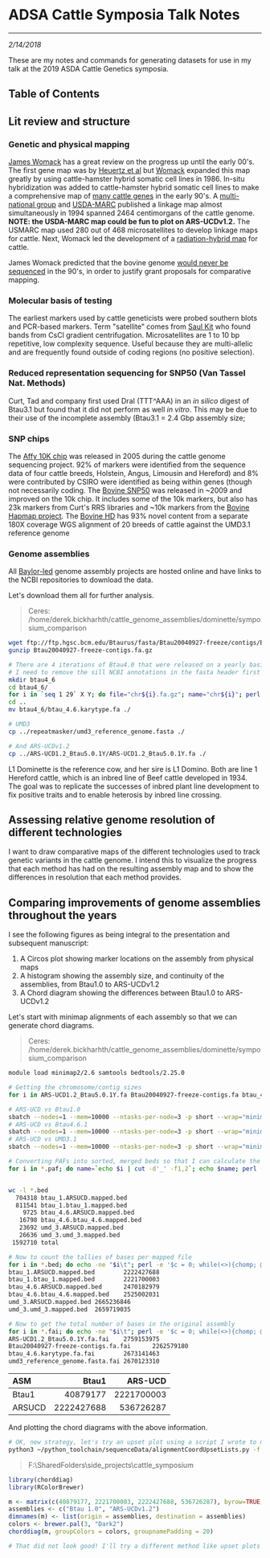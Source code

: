 # ADSA Cattle Symposia Talk Notes
---
*2/14/2018*

These are my notes and commands for generating datasets for use in my talk at the 2019 ASDA Cattle Genetics symposia.


## Table of Contents

## Lit review and structure

### Genetic and physical mapping

[James Womack](https://genome.cshlp.org/content/15/12/1699.full.html) has a great review on the progress up until the early 00's. The first gene map was by [Heuertz et al](https://www.karger.com/Article/Abstract/131601) but [Womack](https://www.ncbi.nlm.nih.gov/pubmed/3082971) expanded this map greatly by using cattle-hamster hybrid somatic cell lines in 1986. In-situ hybridization was added to cattle-hamster hybrid somatic cell lines to make a comprehensive map of [many cattle genes](https://link.springer.com/article/10.1007/BF00296815) in the early 90's. A [multi-national group](https://www.nature.com/articles/ng0394-227) and [USDA-MARC](https://www.genetics.org/content/136/2/619.abstract?ijkey=c8173747b99141827e87e12dd6281489f54c1196&keytype2=tf_ipsecsha) published a linkage map almost simultaneously in 1994 spanned 2464 centimorgans of the cattle genome. **NOTE: the USDA-MARC map could be fun to plot on ARS-UCDv1.2.** The USMARC map used 280 out of 468 microsatellites to develop linkage maps for cattle. Next, Womack led the development of a [radiation-hybrid map](https://link.springer.com/article/10.1007%2Fs003359900593?LI=true) for cattle. 

James Womack predicted that the bovine genome [would never be sequenced](https://www.annualreviews.org/doi/pdf/10.1146/annurev-animal-020518-114902) in the 90's, in order to justify grant proposals for comparative mapping. 

### Molecular basis of testing

The earliest markers used by cattle geneticists were probed southern blots and PCR-based markers. Term "satellite" comes from [Saul Kit](https://www.sciencedirect.com/science/article/pii/S0022283661800752?via%3Dihub) who found bands from CsCl gradient centrifugation. Microsatellites are 1 to 10 bp repetitive, low complexity sequence. Useful because they are multi-allelic and are frequently found outside of coding regions (no positive selection). 

### Reduced representation sequencing for SNP50 (Van Tassel Nat. Methods)

Curt, Tad and company first used DraI (TTT^AAA) in an *in silico* digest of Btau3.1 but found that it did not perform as well *in vitro*. This may be due to their use of the incomplete assembly (Btau3.1 = 2.4 Gbp assembly size; 

### SNP chips

The [Affy 10K chip](https://www.affymetrix.com/support/technical/byproduct.affx?product=bo-10ksnp) was released in 2005 during the cattle genome sequencing project. 92% of markers were identified from the sequence data of four cattle breeds, Holstein, Angus, Limousin and Hereford) and 8% were contributed by CSIRO were identified as being within genes (though not necessarily coding. The [Bovine SNP50](https://www.illumina.com/Documents/products/datasheets/datasheet_bovine_snp5O.pdf) was released in ~2009 and improved on the 10k chip. It includes some of the 10k markers, but also has 23k markers from Curt's RRS libraries and ~10k markers from the [Bovine Hapmap project](https://science.sciencemag.org/content/324/5926/528.long). The [Bovine HD](https://www.illumina.com/Documents/products/datasheets/datasheet_bovineHD.pdf) has 93% novel content from a separate 180X coverage WGS alignment of 20 breeds of cattle against the UMD3.1 reference genome

### Genome assemblies

All [Baylor-led](https://www.hgsc.bcm.edu/other-mammals/bovine-genome-project) genome assembly projects are hosted online and have links to the NCBI repositories to download the data. 

Let's download them all for further analysis.

> Ceres: /home/derek.bickharhth/cattle_genome_assemblies/dominette/symposium_comparison

```bash
wget ftp://ftp.hgsc.bcm.edu/Btaurus/fasta/Btau20040927-freeze/contigs/Btau20040927-freeze-contigs.fa.gz
gunzip Btau20040927-freeze-contigs.fa.gz

# There are 4 iterations of Btau4.0 that were released on a yearly basis, and incorporated new polishing information. I'm going to pick the "best" one that was hosted on NCBI for this and future comparisons
# I need to remove the sill NCBI annotations in the fasta header first
mkdir btau4_6
cd btau4_6/
for i in `seq 1 29` X Y; do file="chr${i}.fa.gz"; name="chr${i}"; perl -e 'chomp(@ARGV); open(IN, "gunzip -c $ARGV[0] |"); <IN>; print ">$ARGV[1]\n"; while(<IN>){print "$_";} close IN;' $file $name; done > btau_4.6.karytype.fa
cd ..
mv btau4_6/btau_4.6.karytype.fa ./

# UMD3
cp ../repeatmasker/umd3_reference_genome.fasta ./

# And ARS-UCDv1.2
cp ../ARS-UCD1.2_Btau5.0.1Y/ARS-UCD1.2_Btau5.0.1Y.fa ./
```

L1 Dominette is the reference cow, and her sire is L1 Domino. Both are line 1 Hereford cattle, which is an inbred line of Beef cattle developed in 1934. The goal was to replicate the successes of inbred plant line development to fix positive traits and to enable heterosis by inbred line crossing. 

## Assessing relative genome resolution of different technologies

I want to draw comparative maps of the different technologies used to track genetic variants in the cattle genome. I intend this to visualize the progress that each method has had on the resulting assembly map and to show the differences in resolution that each method provides.

## Comparing improvements of genome assemblies throughout the years

I see the following figures as being integral to the presentation and subsequent manuscript:

1. A Circos plot showing marker locations on the assembly from physical maps
2. A histogram showing the assembly size, and continuity of the assemblies, from Btau1.0 to ARS-UCDv1.2
3. A Chord diagram showing the differences between Btau1.0 to ARS-UCDv1.2

Let's start with minimap alignments of each assembly so that we can generate chord diagrams.

> Ceres: /home/derek.bickharhth/cattle_genome_assemblies/dominette/symposium_comparison

```bash
module load minimap2/2.6 samtools bedtools/2.25.0

# Getting the chromosome/contig sizes
for i in ARS-UCD1.2_Btau5.0.1Y.fa Btau20040927-freeze-contigs.fa btau_4.6.karytype.fa; do echo $i; samtools faidx $i; done

# ARS-UCD vs Btau1.0
sbatch --nodes=1 --mem=10000 --ntasks-per-node=3 -p short --wrap="minimap2 -x asm5 ARS-UCD1.2_Btau5.0.1Y.fa Btau20040927-freeze-contigs.fa > btau_1_on_ars-ucd.paf"
# ARS-UCD vs Btau4.6.1
sbatch --nodes=1 --mem=10000 --ntasks-per-node=3 -p short --wrap="minimap2 -x asm5 ARS-UCD1.2_Btau5.0.1Y.fa btau_4.6.karytype.fa > btau_4.6_on_ars-ucd.paf"
# ARS-UCD vs UMD3.1
sbatch --nodes=1 --mem=10000 --ntasks-per-node=3 -p short --wrap="minimap2 -x asm5 ARS-UCD1.2_Btau5.0.1Y.fa umd3_reference_genome.fasta > umd_3_on_ars-ucd.paf"

# Converting PAFs into sorted, merged beds so that I can calculate the alignment stats
for i in *.paf; do name=`echo $i | cut -d'_' -f1,2`; echo $name; perl -lane 'print "$F[0]\t$F[2]\t$F[3]";' < $i | bedtools sort -i stdin | bedtools merge -i stdin > ${name}.${name}.mapped.bed; perl -lane 'print "$F[5]\t$F[7]\t$F[8]";' < $i | bedtools sort -i stdin | bedtools merge -i stdin > ${name}.ARSUCD.mapped.bed; done


wc -l *.bed
  704318 btau_1.ARSUCD.mapped.bed
  811541 btau_1.btau_1.mapped.bed
    9725 btau_4.6.ARSUCD.mapped.bed
   16798 btau_4.6.btau_4.6.mapped.bed
   23692 umd_3.ARSUCD.mapped.bed
   26636 umd_3.umd_3.mapped.bed
 1592710 total

# Now to count the tallies of bases per mapped file
for i in *.bed; do echo -ne "$i\t"; perl -e '$c = 0; while(<>){chomp; @s = split(/\t/); $c += $s[2] - $s[1];} print "$c\n";' < $i; done
btau_1.ARSUCD.mapped.bed        2222427688
btau_1.btau_1.mapped.bed        2221700003
btau_4.6.ARSUCD.mapped.bed      2470182979
btau_4.6.btau_4.6.mapped.bed    2525002031
umd_3.ARSUCD.mapped.bed 2665236846
umd_3.umd_3.mapped.bed  2659719035

# Now to get the total number of bases in the original assembly
for i in *.fai; do echo -ne "$i\t"; perl -e '$c = 0; while(<>){chomp; @s = split(/\t/); $c += $s[1];} print "$c\n";' < $i; done
ARS-UCD1.2_Btau5.0.1Y.fa.fai    2759153975
Btau20040927-freeze-contigs.fa.fai      2262579180
btau_4.6.karytype.fa.fai        2673141463
umd3_reference_genome.fasta.fai 2670123310
```

| ASM  | Btau1     |  ARS-UCD  |
| :--- | ---:      |  ----:    |
| Btau1| 40879177  | 2221700003|
|ARSUCD| 2222427688| 536726287 |


And plotting the chord diagrams with the above information.

```bash
# OK, new strategy, let's try an upset plot using a script I wrote to make the comparisons easy
python3 ~/python_toolchain/sequenceData/alignmentCoordUpsetLists.py -f ARS-UCD1.2_Btau5.0.1Y.fa.fai -p btau_1_on_ars-ucd.paf -p btau_4.6_on_ars-ucd.paf -p umd_3_on_ars-ucd.paf -o ars-ucd.list -o btau_1_on_ars-ucd.list -o btau_4.6_on_ars-ucd.list -o umd_3_on_ars-ucd.list
```

> F:\SharedFolders\side_projects\cattle_symposium

```R
library(chorddiag)
library(RColorBrewer)

m <- matrix(c(40879177, 2221700003, 2222427688, 536726287), byrow=TRUE, nrow=2, ncol=2)
assemblies <- c("Btau 1.0", "ARS-UCDv1.2")
dimnames(m) <- list(origin = assemblies, destination = assemblies)
colors <- brewer.pal(3, "Dark2")
chorddiag(m, groupColors = colors, groupnamePadding = 20)

# That did not look good! I'll try a different method like upset plots
```